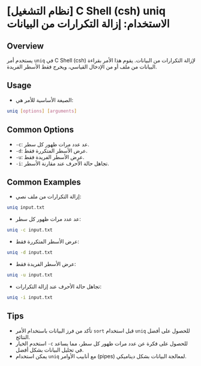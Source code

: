 # [نظام التشغيل] C Shell (csh) uniq الاستخدام: إزالة التكرارات من البيانات

## Overview
يستخدم أمر `uniq` في C Shell (csh) لإزالة التكرارات من البيانات. يقوم هذا الأمر بقراءة البيانات من ملف أو من الإدخال القياسي، ويخرج فقط الأسطر الفريدة.

## Usage
- الصيغة الأساسية للأمر هي:
```bash
uniq [options] [arguments]
```

## Common Options
- `-c`: عد عدد مرات ظهور كل سطر.
- `-d`: عرض الأسطر المتكررة فقط.
- `-u`: عرض الأسطر الفريدة فقط.
- `-i`: تجاهل حالة الأحرف عند مقارنة الأسطر.

## Common Examples
- إزالة التكرارات من ملف نصي:
```bash
uniq input.txt
```

- عد عدد مرات ظهور كل سطر:
```bash
uniq -c input.txt
```

- عرض الأسطر المتكررة فقط:
```bash
uniq -d input.txt
```

- عرض الأسطر الفريدة فقط:
```bash
uniq -u input.txt
```

- تجاهل حالة الأحرف عند إزالة التكرارات:
```bash
uniq -i input.txt
```

## Tips
- تأكد من فرز البيانات باستخدام الأمر `sort` قبل استخدام `uniq` للحصول على أفضل النتائج.
- استخدم الخيار `-c` للحصول على فكرة عن عدد مرات ظهور كل سطر، مما يساعد في تحليل البيانات بشكل أفضل.
- يمكن استخدام `uniq` مع أنابيب الأوامر (pipes) لمعالجة البيانات بشكل ديناميكي.